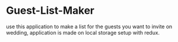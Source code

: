 # Guest-List-Maker
use this application to make a list for the guests you want to invite on wedding, application is made on local storage setup with redux.
